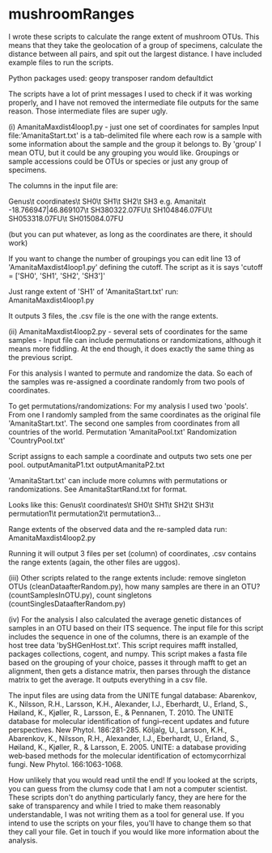 # mushroomRanges

I wrote these scripts to calculate the range extent of mushroom OTUs. 
This means that they take the geolocation of a group of specimens, calculate the distance between all pairs, and spit out the largest distance.
I have included example files to run the scripts. 

Python packages used:
geopy
transposer
random
defaultdict

The scripts have a lot of print messages I used to check if it was working properly, and I have not removed the intermediate file outputs for the same reason. Those intermediate files are super ugly.

(i) AmanitaMaxdist4loop1.py - just one set of coordinates for samples 
Input file:'AmanitaStart.txt' is a tab-delimited file where each row is a sample with some information about the sample and the group it belongs to. By 'group' I mean OTU, but it could be any grouping you would like. Groupings or sample accessions could be OTUs or species or just any group of specimens.

The columns in the input file are:

Genus\t coordinates\t SH0\t SH1\t SH2\t SH3
e.g.
Amanita\t -18.766947|46.869107\t SH380322.07FU\t SH104846.07FU\t SH053318.07FU\t SH015084.07FU

(but you can put whatever, as long as the coordinates are there, it should work)

If you want to change the number of groupings you can edit line 13 of 'AmanitaMaxdist4loop1.py' defining the cutoff. The script as it is says 'cutoff = ['SH0', 'SH1', 'SH2', 'SH3']'

Just range extent of 'SH1' of 'AmanitaStart.txt' run:
AmanitaMaxdist4loop1.py

It outputs 3 files, the .csv file is the one with the range extents.


(ii) AmanitaMaxdist4loop2.py - several sets of coordinates for the same samples - Input file can include permutations or randomizations, although it means more fiddling. At the end though, it does exactly the same thing as the previous script.

For this analysis I wanted to permute and randomize the data. So each of the samples was re-assigned a coordinate randomly from two pools of coordinates.

To get permutations/randomizations:
For my analysis I used two 'pools'. From one I randomly sampled from the same coordinates as the original file 'AmanitaStart.txt'. The second one samples from coordinates from all countries of the world. 
Permutation 'AmanitaPool.txt'
Randomization 'CountryPool.txt'

Script assigns to each sample a coordinate and outputs two sets one per pool.
outputAmanitaP1.txt
outputAmanitaP2.txt

'AmanitaStart.txt' can include more columns with permutations or randomizations. See AmanitaStartRand.txt for format.

Looks like this:
Genus\t coordinates\t SH0\t SH1\t SH2\t SH3\t permutation1\t permutation2\t permutation3...

Range extents of the observed data and the re-sampled data run:
AmanitaMaxdist4loop2.py

Running it will output 3 files per set (column) of coordinates, .csv contains the range extents (again, the other files are uggos).


(iii) Other scripts related to the range extents include: remove singleton OTUs (cleanDataafterRandom.py), how many samples are there in an OTU? (countSamplesInOTU.py), count singletons (countSinglesDataafterRandom.py)


(iv) For the analysis I also calculated the average genetic distances of samples in an OTU based on their ITS sequence. The input file for this script includes the sequence in one of the columns, there is an example of the host tree data 'bySHGenHost.txt'. This script requires mafft installed, packages collections, cogent, and numpy.
This script makes a fasta file based on the grouping of your choice, passes it through mafft to get an alignment, then gets a distance matrix, then parses through the distance matrix to get the average. It outputs everything in a csv file.

The input files are using data from the UNITE fungal database:
Abarenkov, K., Nilsson, R.H., Larsson, K.H., Alexander, I.J., Eberhardt, U., Erland, S., Høiland, K., Kjøller, R., Larsson, E., & Pennanen, T. 2010. The UNITE database for molecular identification of fungi–recent updates and future perspectives. New Phytol. 186:281-285.
Kõljalg, U., Larsson, K.H., Abarenkov, K., Nilsson, R.H., Alexander, I.J., Eberhardt, U., Erland, S., Høiland, K., Kjøller, R., & Larsson, E. 2005. UNITE: a database providing web‐based methods for the molecular identification of ectomycorrhizal fungi. New Phytol. 166:1063-1068.

How unlikely that you would read until the end! If you looked at the scripts, you can guess from the clumsy code that I am not a computer scientist. These scripts don't do anything particularly fancy, they are here for the sake of transparency and while I tried to make them reasonably understandable, I was not writing them as a tool for general use. If you intend to use the scripts on your files, you'll have to change them so that they call your file. Get in touch if you would like more information about the analysis.

